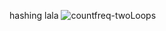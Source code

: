 hashing lala
![countfreq-twoLoops](https://user-images.githubusercontent.com/70484186/188319907-c55e39e8-4b57-41c3-99eb-66af652208d6.jpeg)
